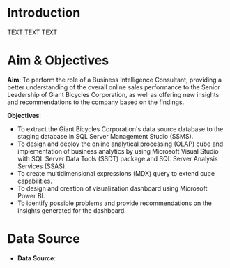 # Introduction
TEXT TEXT TEXT

# Aim & Objectives
**Aim**: To perform the role of a Business Intelligence Consultant, providing a better understanding of the overall online sales performance to the Senior Leadership of Giant Bicycles Corporation, as well as offering new insights and recommendations to the company based on the findings.

**Objectives**:
* To extract the Giant Bicycles Corporation's data source database to the staging database in SQL Server Management Studio (SSMS). 
* To design and deploy the online analytical processing (OLAP) cube and implementation of business analytics by using Microsoft Visual Studio with SQL Server Data Tools (SSDT) package and SQL Server Analysis Services (SSAS).
* To create multidimensional expressions (MDX) query to extend cube capabilities.
* To design and creation of visualization dashboard using Microsoft Power BI.
* To identify possible problems and provide recommendations on the insights generated for the dashboard.

# Data Source
* **Data Source**: 
